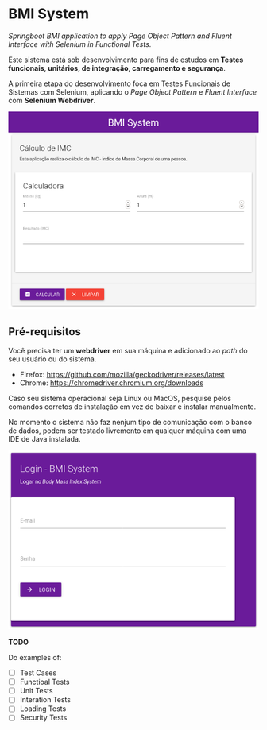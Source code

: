 # BMI System
*Springboot BMI application to apply Page Object Pattern and Fluent Interface with Selenium in Functional Tests*.

Este sistema está sob desenvolvimento para fins de estudos em **Testes funcionais, unitários, de integração, carregamento e segurança**.

A primeira etapa do desenvolvimento foca em Testes Funcionais de Sistemas com Selenium, aplicando o *Page Object Pattern* e *Fluent Interface* com **Selenium Webdriver**.
<p align="center">
	<img src="imgs/view-bmi.png"></img>
</p>

## Pré-requisitos
Você precisa ter um **webdriver** em sua máquina e adicionado ao *path* do seu usuário ou do sistema.
* Firefox: https://github.com/mozilla/geckodriver/releases/latest
* Chrome: https://chromedriver.chromium.org/downloads

Caso seu sistema operacional seja Linux ou MacOS, pesquise pelos comandos corretos de instalação em vez de baixar e instalar manualmente.

No momento o sistema não faz nenjum tipo de comunicação com o banco de dados, podem ser testado livremento em qualquer máquina com uma IDE de Java instalada.
<p align="center">
	<img src="imgs/view-login.png"></img>
</p>

**TODO**

Do examples of:
* [ ] Test Cases
* [ ] Functioal Tests
* [ ] Unit Tests
* [ ] Interation Tests
* [ ] Loading Tests
* [ ] Security Tests
